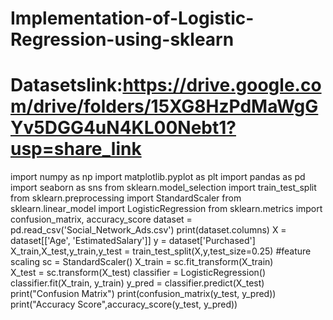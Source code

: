 # Implementation-of-Logistic-Regression-using-sklearn
# Datasetslink:https://drive.google.com/drive/folders/15XG8HzPdMaWgGYv5DGG4uN4KL00Nebt1?usp=share_link
import numpy as np
import matplotlib.pyplot as plt 
import pandas as pd
import seaborn as sns
from sklearn.model_selection import train_test_split 
from sklearn.preprocessing import StandardScaler 
from sklearn.linear_model import LogisticRegression
from sklearn.metrics import confusion_matrix, accuracy_score 
dataset = pd.read_csv('Social_Network_Ads.csv') 
print(dataset.columns)
X = dataset[['Age', 'EstimatedSalary']] 
y = dataset['Purchased']
X_train,X_test,y_train,y_test = train_test_split(X,y,test_size=0.25) 
#feature scaling
sc = StandardScaler()
X_train = sc.fit_transform(X_train)  
X_test = sc.transform(X_test) 
classifier = LogisticRegression() 
classifier.fit(X_train, y_train) 
y_pred = classifier.predict(X_test) 
print("Confusion Matrix")
print(confusion_matrix(y_test, y_pred)) 
print("Accuracy Score",accuracy_score(y_test, y_pred)) 
